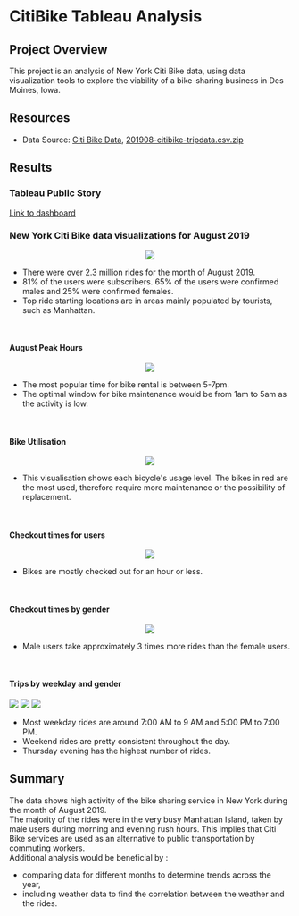 # CitiBike Tableau Analysis

## Project Overview
This project is an analysis of New York Citi Bike data, using data visualization tools to explore the viability of a bike-sharing business in Des Moines, Iowa.

## Resources
- Data Source: [Citi Bike Data](https://www.citibikenyc.com/system-data), [201908-citibike-tripdata.csv.zip](https://s3.amazonaws.com/tripdata/201908-citibike-tripdata.csv.zip)

## Results

### Tableau Public Story
[Link to dashboard](https://public.tableau.com/views/CitiBikeAnalysis_16605124998700/Intro?:language=en-US&:display_count=n&:origin=viz_share_link)

### New York Citi Bike data visualizations for August 2019

<p align="center">

<img src="https://user-images.githubusercontent.com/104115586/184522215-d0f8dd7e-a7d9-4dad-8553-8f9b11bc52a5.png">

</p>

- There were over 2.3 million rides for the month of August 2019.
- 81% of the users were subscribers. 65% of the users were confirmed males and 25% were confirmed females.
- Top ride starting locations are in areas mainly populated by tourists, such as Manhattan.

<br>

#### August Peak Hours
<p align="center">

<img src="https://user-images.githubusercontent.com/104115586/184522313-a9ddcae2-48ea-4869-8cb9-a160bdb12918.png">

    
</p>

- The most popular time for bike rental is between 5-7pm.
- The optimal window for bike maintenance would be from 1am to 5am as the activity is low.

<br>


#### Bike Utilisation

<p align="center">
<img src="https://user-images.githubusercontent.com/104115586/184522456-225c4747-a69c-4561-af0b-bcbc64e62fc0.png">
</p>

 - This visualisation shows each bicycle's usage level. The bikes in red are the most used, therefore require more maintenance or the possibility of replacement.
 
 <br>

#### Checkout times for users

<p align="center">
    <img src="https://user-images.githubusercontent.com/104115586/184522407-a7909f51-d9ac-4c12-a7e7-d9b7031762a4.png"> 
</p>

- Bikes are mostly checked out for an hour or less.

<br>

#### Checkout times by gender
<p align="center">
     <img src="https://user-images.githubusercontent.com/104115586/184522439-cd55cd97-a31a-459a-9f9b-5b36bbd4e95b.png">

</p>

- Male users take approximately 3 times more rides than the female users.

<br>

#### Trips by weekday and gender
<p align="left">
    <img src="https://user-images.githubusercontent.com/104115586/184522586-0c0ed7ba-4ab4-4b36-832a-240bdba9a3eb.png"> 
    <img src="https://user-images.githubusercontent.com/104115586/184522669-0a55b07a-8e0c-4ced-b212-7986bd9f5ad5.png">
    <img src="https://user-images.githubusercontent.com/104115586/184522695-8ef85a18-9120-4e20-84f8-1299c7a3d330.png">



    
</p>

- Most weekday rides are around 7:00 AM to 9 AM and 5:00 PM to 7:00 PM.
- Weekend rides are pretty consistent throughout the day.
- Thursday evening has the highest number of rides.


## Summary
The data shows high activity of the bike sharing service in New York during the month of August 2019.\
The majority of the rides were in the very busy Manhattan Island, taken by male users during morning and evening rush hours. This implies that Citi Bike services are used as an alternative to public transportation by commuting workers.\
Additional analysis would be beneficial by :
- comparing data for different months to determine trends across the year,
- including weather data to find the correlation between the weather and the rides.
